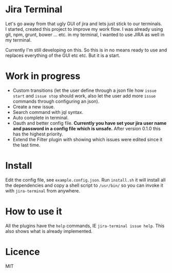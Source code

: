 # Jira Terminal
Let's go away from that ugly GUI of jira and lets just stick to our terminals.  
I started, created this project to improve my work flow. I was already using git, npm, grunt, bower ... etc. in my terminal, I wanted to use JIRA as well in my terminal.

Currently I'm still developing on this. So this is in no means ready to use and replaces everything of the GUI etc etc. But it is a start.

# Work in progress
 * Custom transitions (let the user define through a json file how `issue start` and `issue stop` should work, also let the user add more `issue` commands through configuring an json).
 * Create a new issue.
 * Search command with jql syntax.
 * Auto complete in terminal.
 * Oauth and better config file. **Currently you have set your jira user name and password in a config file which is unsafe.** After version 0.1.0 this has the highest priority.
 * Extend the Filter plugin with showing which issues were edited since it the last time.

# Install
Edit the config file, see `example.config.json`.
Run `install.sh` it will install all the dependencies and copy a shell script to `/usr/bin/` so you can invoke it with `jira-terminal` from anywhere.

# How to use it
All the plugins have the `help` commands, IE `jira-terminal issue help`. This also shows what is already implemented.

# Licence 
MIT
